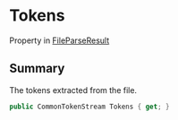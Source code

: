 # Tokens

Property in [FileParseResult](broken-reference)

## Summary

The tokens extracted from the file.

```csharp
public CommonTokenStream Tokens { get; }
```
